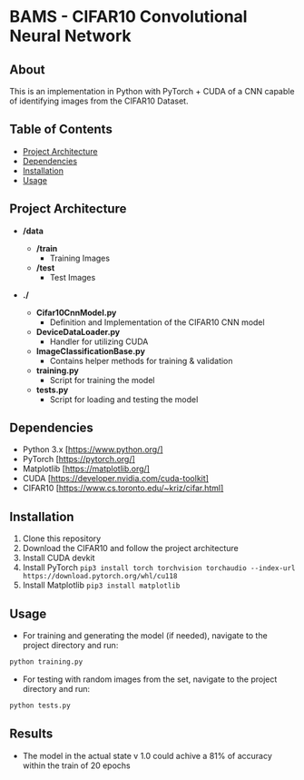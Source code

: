 # BAMS - CIFAR10 Convolutional Neural Network

## About

This is an implementation in Python with PyTorch + CUDA of a CNN capable of identifying images from the CIFAR10 Dataset.

## Table of Contents

- [Project Architecture](#project-architecture)
- [Dependencies](#dependencies)
- [Installation](#installation)
- [Usage](#usage)

## Project Architecture

- **/data**
  - **/train**
    - Training Images
  - **/test**
    - Test Images

- **./**
  - **Cifar10CnnModel.py**
    - Definition and Implementation of the CIFAR10 CNN model
  - **DeviceDataLoader.py**
    - Handler for utilizing CUDA
  - **ImageClassificationBase.py**
    - Contains helper methods for training & validation
  - **training.py**
    - Script for training the model
  - **tests.py**
    - Script for loading and testing the model

## Dependencies

- Python 3.x [https://www.python.org/]
- PyTorch [https://pytorch.org/]
- Matplotlib [https://matplotlib.org/]
- CUDA [https://developer.nvidia.com/cuda-toolkit]
- CIFAR10 [https://www.cs.toronto.edu/~kriz/cifar.html]

## Installation

1. Clone this repository
2. Download the CIFAR10 and follow the project architecture
3. Install CUDA devkit
4. Install PyTorch `pip3 install torch torchvision torchaudio --index-url https://download.pytorch.org/whl/cu118`
5. Install Matplotlib `pip3 install matplotlib`

## Usage

- For training and generating the model (if needed), navigate to the project directory and run:
```bash
python training.py
```
- For testing with random images from the set, navigate to the project directory and run:
```bash
python tests.py 
```

## Results

- The model in the actual state v 1.0 could achive a 81% of accuracy within the train of 20 epochs